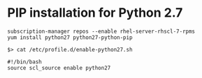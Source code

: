 # PIP installation for Python 2.7

```
subscription-manager repos --enable rhel-server-rhscl-7-rpms
yum install python27 python27-python-pip
```

```
$> cat /etc/profile.d/enable-python27.sh

#!/bin/bash
source scl_source enable python27
```
